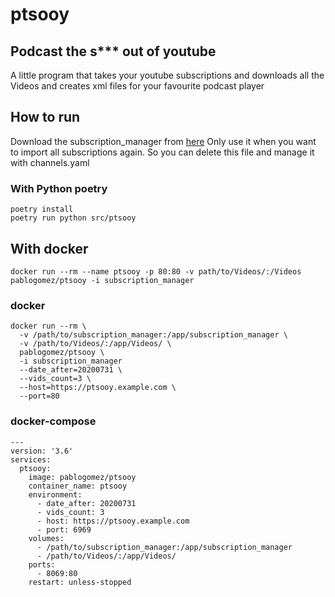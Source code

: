 # ptsooy
## Podcast the s*** out of youtube

A little program that takes your youtube subscriptions and downloads all the Videos and creates xml files for your favourite podcast player


## How to run

Download the subscription_manager from [here](https://www.youtube.com/subscription_manager)
Only use it when you want to import all subscriptions again. So you can delete this file and manage it with channels.yaml
### With Python poetry
```
poetry install
poetry run python src/ptsooy
```

## With docker
```
docker run --rm --name ptsooy -p 80:80 -v path/to/Videos/:/Videos pablogomez/ptsooy -i subscription_manager
```


### docker
```
docker run --rm \
  -v /path/to/subscription_manager:/app/subscription_manager \
  -v /path/to/Videos/:/app/Videos/ \
  pablogomez/ptsooy \
  -i subscription_manager
  --date_after=20200731 \
  --vids_count=3 \
  --host=https://ptsooy.example.com \
  --port=80
```

### docker-compose
```
---
version: '3.6'
services:
  ptsooy:
    image: pablogomez/ptsooy
    container_name: ptsooy
    environment:
      - date_after: 20200731
      - vids_count: 3
      - host: https://ptsooy.example.com
      - port: 6969
    volumes:
      - /path/to/subscription_manager:/app/subscription_manager
      - /path/to/Videos/:/app/Videos/
    ports:
      - 8069:80
    restart: unless-stopped
```